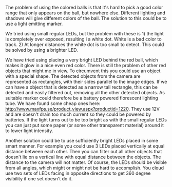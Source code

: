 The problem of using the colored balls is that it's hard to pick a good color range that only appears on the ball, but nowhere else. Different lighting and shadows will give different colors of the ball. The solution  to this could be to use a light emitting marker.

We tried using small regular LEDs, but the problem with these is 1) the light is completely over exposed, resulting i a white dot. White is a bad color to track. 2) At longer distances the white dot is too small to detect. This could be solved by using a brighter LED.

We have tried using placing a very bright LED behind the red ball, which makes it glow in a nice even red color. There is still the problem of other red objects that might me in view. To circumvent this you could use an object with a special shape. The detected objects from the camera are represented as rectangles, with their sides parallel to the image edges. If we can have a object that is detected as a narrow tall rectangle, this can be detected and easily filtered out, removing all the other detected objects. As suitable marker could therefore be a battery powered florescent lighting tube. We have found some cheap ones here: http://www.maxfps.se/product_view.aspx?productid=1220. They use 12V and are doesn't drain too much current so they could be powered by batteries. If the light turns out to be too bright as with the small regular LEDs you can just put some paper (or some other transparent material) around it to lower light intensity.

Another solution could be to use sufficiently bright LEDs placed in some smart manner. For example you could use 3 LEDs placed vertically at equal distance between each other. Then you can filter out all other objects that doesn't lie on a vertical line with equal distance between the objects. The distance to the camera will not matter. Of course, the LEDs should be visible from all angles, which might or might not be hard to accomplish. You cloud use two sets of LEDs facing in opposite directions to get 360 degree visibility if one set doesn't do it.